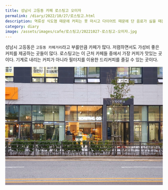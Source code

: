 ```yaml
---
title: 성남시 고등동 카페 로스팅고 오미자
permalink: /diary/2022/10/27/로스팅고.html
description: 역류성 식도염 때문에 커피는 못 마시고 다이어트 때문에 단 음료가 싫을 때는 로스팅고 오미자차가 괜찮은 선택이다. 
category: diary
image: /assets/images/cafe/로스팅고/20221027-로스팅고-오미자.jpg
---
```


성남시 고등동은 `고등동 카페거리`라고 부를만큼 카페가 많다. 
저렴하면서도 가성비 좋은 커피를 제공하는 곳들이 많다. 
로스팅고는 이 근처 카페들 중에서 가장 커피가 맛있는 곳이다. 
기계로 내리는 커피가 아니라 필터지를 이용한 드리커피를 즐길 수 있는 곳이다. 

![](/assets/images/cafe/로스팅고/로스팅고-매장전경.jpg)
